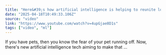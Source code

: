 ```yaml
---
title: "Here&#39;s how artificial intelligence is helping to reunite lost pets"
date: "2025-04-18T10:49:33.106Z"
source: "video"
link: "https://www.youtube.com/watch?v=4upGjae0D1s"
tags: ["video", "ml"]
---
```


If you have pets, then you know the fear of your pet running off. Now, there's new artificial intelligence tech aiming to make that ...
